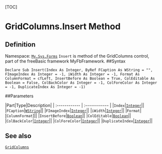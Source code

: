 [TOC]
# GridColumns.Insert Method

## Definition
Namespace: [`My.Sys.Forms`](My.Sys.Forms.md)
`Insert` is method of the GridColumns control, part of the freeBasic framework MyFbFramework.
##Syntax
```freeBasic
Declare Sub Insert(Index As Integer, ByRef FCaption As WString = "", FImageIndex As Integer = -1, iWidth As Integer = -1, Format As ColumnFormat = cfLeft, InsertBefore As Boolean = True, ColEditable As Boolean = False, ColBackColor As Integer = -1, ColForeColor As Integer = -1, DuplicateIndex As Integer = -1)
```

##Parameters

|Part|Type|Description|
| :------------ | :------------ |
|`Index`|[`Integer`]("https://www.freebasic.net/wiki/KeyPgInteger")||
|`FCaption`|[`WString`]("https://www.freebasic.net/wiki/KeyPgWString")||
|`FImageIndex`|[`Integer`]("https://www.freebasic.net/wiki/KeyPgInteger")||
|`iWidth`|[`Integer`]("https://www.freebasic.net/wiki/KeyPgInteger")||
|`Format`|[`ColumnFormat`]||
|`InsertBefore`|[`Boolean`]("https://www.freebasic.net/wiki/KeyPgBoolean")||
|`ColEditable`|[`Boolean`]("https://www.freebasic.net/wiki/KeyPgBoolean")||
|`ColBackColor`|[`Integer`]("https://www.freebasic.net/wiki/KeyPgInteger")||
|`ColForeColor`|[`Integer`]("https://www.freebasic.net/wiki/KeyPgInteger")||
|`DuplicateIndex`|[`Integer`]("https://www.freebasic.net/wiki/KeyPgInteger")||
## See also
[`GridColumns`](GridColumns.md)
